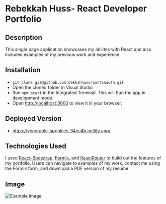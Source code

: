 # Rebekkah Huss- React Developer Portfolio

## Description
This single page application showcases my abilites with React and also includes examples of my previous work and experience. 

## Installation
- `git clone git@github.com:bekkahhuss/portsmouth.git`
- Open the cloned folder in Visual Studio
- Run `npm start` in the Integrated Terminal. This will Run the app in development mode.
- Open [http://localhost:3000](http://localhost:3000) to view it in your browser.

## Deployed Version 
- https://venerable-sprinkles-34ec4b.netlify.app/

## Technologies Used

I used  [React-Bootstrap](https://react-bootstrap.github.io/), [Formik](https://formik.org/), and [ReactRouter](https://reactrouter.com/) to build out the features of my portfolio. Users can  navigate to examples of my work, contact me using the Formik form, and download a PDF version of my resume. 

## Image
![Example Image](https://github.com/bekkahhuss/src/assets/react-portfolio.png)
